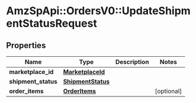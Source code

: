 # AmzSpApi::OrdersV0::UpdateShipmentStatusRequest

## Properties
Name | Type | Description | Notes
------------ | ------------- | ------------- | -------------
**marketplace_id** | [**MarketplaceId**](MarketplaceId.md) |  | 
**shipment_status** | [**ShipmentStatus**](ShipmentStatus.md) |  | 
**order_items** | [**OrderItems**](OrderItems.md) |  | [optional] 

